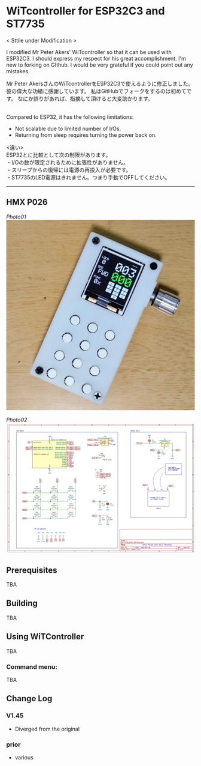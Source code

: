 # WiTcontroller for ESP32C3 and ST7735

< Sttile under Modification >

I modified Mr Peter Akers' WiTcontroller so that it can be used with ESP32C3.
I should express my respect for his great accomplishment.
I'm new to forking on GIthub.
I would be very grateful if you could point out any mistakes.

Mr Peter AkersさんのWiTcontrollerをESP32C3で使えるように修正しました。
彼の偉大な功績に感謝しています。
私はGitHubでフォークをするのは初めてです。
なにか誤りがあれば、指摘して頂けると大変助かります。

<difference><BR>
Compared to ESP32, it has the following limitations:<BR>
- Not scalable due to limited number of I/Os.<BR>
- Returning from sleep requires turning the power back on.<BR>


<違い><BR>
ESP32とに比較として次の制限があります。<BR>
・I/Oの数が限定されるために拡張性がありません。<BR>
・スリープからの復帰には電源の再投入が必要です。<BR>
・ST7735のLED電源はきれません。つまり手動でOFFしてください。<BR>

---
## HMX P026
*Photo01*
![Photo](HMX_P026_Photo01.jpg)

*Photo02*
![Wire Drawing](HMX_P026_DWG.jpg)

## Prerequisites
TBA

## Building
TBA

## Using WiTController
TBA

### Command menu:
TBA

## Change Log

### V1.45
- Diverged from the original

### prior 
- various
